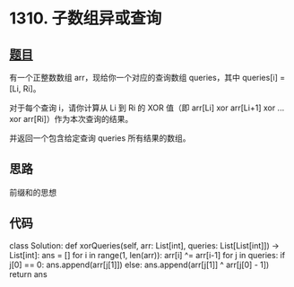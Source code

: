 # 1310. 子数组异或查询

## [题目](https://leetcode-cn.com/problems/xor-queries-of-a-subarray/)

有一个正整数数组 arr，现给你一个对应的查询数组 queries，其中 queries[i] = [Li, Ri]。

对于每个查询 i，请你计算从 Li 到 Ri 的 XOR 值（即 arr[Li] xor arr[Li+1] xor ... xor arr[Ri]）作为本次查询的结果。

并返回一个包含给定查询 queries 所有结果的数组。

## 思路

前缀和的思想

## 代码

class Solution:
    def xorQueries(self, arr: List[int], queries: List[List[int]]) -> List[int]:
        ans = []
        for i in range(1, len(arr)):
            arr[i] ^= arr[i-1]
        for j in queries:
            if j[0] == 0: ans.append(arr[j[1]])
            else: ans.append(arr[j[1]] ^ arr[j[0] - 1])
        return ans
